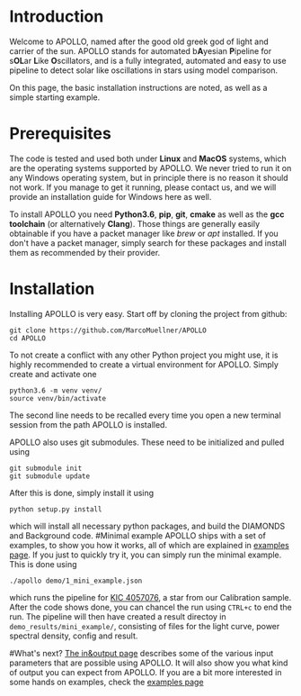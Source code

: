 # Introduction
Welcome to APOLLO, named after the good old 
greek god of light and carrier of the sun. APOLLO stands for automated 
b**A**yesian **P**ipeline for s**OL**ar **L**ike **O**scillators, and is 
a fully integrated, automated and easy to use pipeline to detect solar like
oscillations in stars using model comparison.

On this page, the basic installation instructions are noted, as well as
a simple starting example.
# Prerequisites
The code is tested and used both under **Linux** and **MacOS** systems, which are
the operating systems supported by APOLLO. We never tried to run it on 
any Windows operating system, but in principle there is no reason
it should not work. If you manage to get it running, please contact
us, and we will provide an installation guide for Windows here as well.

To install APOLLO you need **Python3.6**, **pip**, **git**, **cmake** as 
well as the **gcc toolchain** (or alternatively **Clang**). Those things are generally easily obtainable
if you have a packet manager like _brew_ or _apt_ installed. If you
don't have a packet manager, simply search for these packages and install
them as recommended by their provider.

# Installation
Installing APOLLO is very easy. Start off by cloning the project from github:
```
git clone https://github.com/MarcoMuellner/APOLLO
cd APOLLO
```
To not create a conflict with any other Python project you might use,
it is highly recommended to create a virtual environment for APOLLO. 
Simply create and activate one
```
python3.6 -m venv venv/
source venv/bin/activate
```
The second line needs to be recalled every time you open a new terminal 
session from the path APOLLO is installed. 

APOLLO also uses git submodules. These need to be initialized and pulled
using
```
git submodule init
git submodule update
```
After this is done, simply install it using 
```
python setup.py install
```
which will install all necessary python packages, and build the DIAMONDS 
and Background code.
#Minimal example
APOLLO ships with a set of examples, to show you how it works, all of which
are explained in [examples page](showcases.md). If you just to quickly try
it, you can simply run the minimal example. This is done using
```
./apollo demo/1_mini_example.json
```
which runs the pipeline for [KIC 4057076](http://simbad.u-strasbg.fr/simbad/sim-basic?Ident=KIC+4057076&submit=SIMBAD+search#lab_basic),
a star from our Calibration sample. After the code shows done, you can
chancel the run using ```CTRL+c``` to end the run. The pipeline will then
have created a result directoy in ```demo_results/mini_example/```, consisting
of files for the light curve, power spectral density, config and result.

#What's next?
[The in&output page](in_out_files.md) describes some of the various input parameters 
that are possible using APOLLO. It will also show you what kind of output you can expect from APOLLO.
If you are a bit more interested in some hands on examples, check the [examples page](showcases.md)